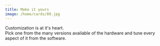 ```yaml
---
title: Make it yours
image: /home/cards/09.jpg
---
```


Customization is at it's heart.  
Pick one from the many versions available of the hardware and tune every aspect of it from the software.